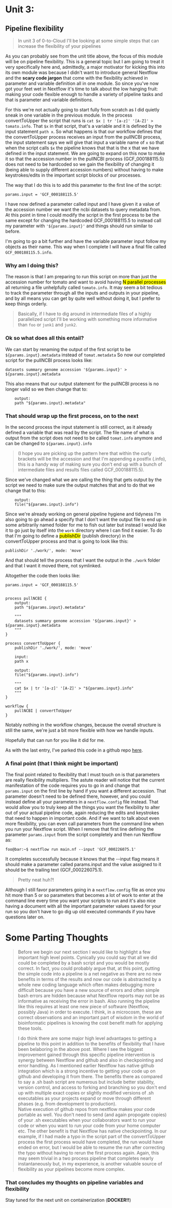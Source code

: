 # Unit 3:
## Pipeline flexibility

> In unit 3 of 0-to-Cloud I'll be looking at some simple steps that can increase the flexibility of your pipelines 

As you can probably see from the unit title above, the focus of this module will be on pipeline flexibility.
This is a general topic but I am going to treat it very specifically here and, admittedly, a major motivator for kicking this into its own module was because I didn't want to introduce general Nextflow and the **scary code jargon** that come with the flexibility achieved in parameter and variable definition all in one module.
So since you've now got your feet wet in Nextflow it's time to talk about the low hanging fruit: making your code flexible enough to handle a variety of pipeline tasks and that is parameter and variable definitions.

For this we're not actually going to start fully from scratch as I did quietly sneak in one variable in the previous module.
In the process convertToUpper the script that runs is `cat $x | tr '[a-z]' '[A-Z]' > tomato.info`.
That `$x` in that script, that's a variable and it is defined by the input statement `path x`.
So what happens is that our workflow defines that the convertToUpper process receives an input from the pullNCBI process, the input statement says we will give that input a variable name of `x` so that when the script calls `$x` the pipeline knows that that is the x that we have defined in the input statement.
We are going to expand on this now to make it so that the accession number in the pullNCBI process (GCF_000188115.5) does not need to be hardcoded so we gain the flexibility of changing it (being able to supply different accession numbers) without having to make keystrokes/edits in the important script blocks of our processes. 

The way that I do this is to add this parameter to the first line of the script:

```
params.input = 'GCF_000188115.5'
```

I have now defined a parameter called input and I have given it a value of the accession number we want the ncbi datasets to query metadata from.
At this point in time I could modify the script in the first process to be the same except for changing the hardcoded GCF_000188115.5 to instead call my parameter with `'${params.input}'` and things should run similar to before.

I'm going to go a bit further and have the variable parameter input follow my objects as their name.
This way when I complete I will have a final file called `GCF_000188115.5.info`.

### Why am I doing this?

The reason is that I am preparing to run this script on more than just the accession number for tomato and want to avoid having <mark>N parallel processes</mark> all returning a file unhelpfully called `tomato.info`.
It may seem a bit tedious to track the parameter through all the inputs and outputs in your pipeline, and by all means you can get by quite well without doing it, but I prefer to keep things orderly.

>Basically, if I have to dig around in intermediate files of a highly parallelized script I'll be working with something more informative than `foo` or `junk1` and `junk2`.

### Ok so what does all this entail?
We can start by renaming the output of the first script to be `${params.input}.metadata` instead of `tomat.metadata`
So now our completed script for the pullNCBI process looks like:
```
datasets summary genome accession '${params.input}' > ${params.input}.metadata
```

This also means that our output statement for the pullNCBI process is no longer valid so we then change that to:

```
    output:
    path "${params.input}.metadata"
```

### That should wrap up the first process, on to the next

In the second process the input statement is still correct, as it already defined a variable that was read by the script.
The file name of what is output from the script does not need to be called `tomat.info` anymore and can be changed to `${params.input}.info` 

> (I hope you are picking up the pattern here that within the curly brackets will be the accession and that I'm appending a postfix (.info), this is a handy way of making sure you don't end up with a bunch of intermediate files and results files called GCF_000188115.5).

Since we've changed what we are calling the thing that gets output by the script we need to make sure the output matches that and to do that we change that to this:

```
    output:
    file("${params.input}.info")
```

Since we're already working on general pipeline hygiene and tidyness I'm also going to go ahead a specify that I don't want the output file to end up in some arbitrarily named folder for me to fish out later but instead I would like it to go just by itself into the `work` directory where I can find it easier.
To do that I'm going to define a <mark>publishDir</mark> (publish directory) in the convertToUpper process and that is going to look like this:
```
publishDir './work/', mode: 'move'
```
And that should tell the process that I want the output in the `./work` folder and that I want it moved there, not symlinked.

Altogether the code then looks like:

```
params.input = 'GCF_000188115.5'


process pullNCBI {
    output:
    path "${params.input}.metadata"

    """
    datasets summary genome accession '${params.input}' > ${params.input}.metadata
    """
}

process convertToUpper {
	publishDir './work/', mode: 'move'

    input:
    path x

    output:
    file("${params.input}.info")

    """
    cat $x | tr '[a-z]' '[A-Z]' > "${params.input}.info"
    """
}

workflow {
    pullNCBI | convertToUpper 
}
```

Notably nothing in the workflow changes, because the overall structure is still the same, we're just a bit more flexible with how we handle inputs.

Hopefully that can run for you like it did for me.

As with the last entry, I've parked this code in a github repo [here](https://github.com/danjgates/pipeFlexibility).

### A final point (that I think might be important)

The final point related to flexibility that I must touch on is that parameters are really flexibility multipliers. 
The astute reader will notice that the current manifestation of the code requires you to go in and change that `params.input` on the first line by hand if you want a different accession.
That parameter doesn't need to be defined there, however, and you could instead define all your parameters in a `nextflow.config` file instead.
That would allow you to truly keep all the things you want the flexibility to alter out of your actual pipeline code, again reducing the edits and keystrokes that need to happen in important code.
And if we want to talk about even more flexibility, you can even call parameters from the command line when you run your Nextflow script.
When I remove that first line defining the parameter `params.input` from the script completely and then run Nextflow as:

```console
foo@bar:~$ nextflow run main.nf --input 'GCF_000226075.1'
```


It completes successfully because it knows that the --input flag means it should make a parameter called params.input and the value assigned to it should be the trailing text (GCF_000226075.1).

>Pretty neat huh?!

Although I still favor parameters going in a `nextflow.config` file as once you hit more than 5 or so parameters that becomes a lot of work to enter at the command line every time you want your scripts to run and it's also nice having a document with all the important parameter values saved for your run so you don't have to go dig up old executed commands if you have questions later on.

# Some Parting Thoughts

>Before we begin our next section I would like to highlight a few important high level points.
Cynically you could say that all we did could be completed by a bash script and you would be mostly correct.
In fact, you could probably argue that, at this point, putting the simple code into a pipeline is a net negative as there are no new benefits in terms of the results and now our code is abstracted by a whole new coding language which often makes debugging more difficult because you have a new source of errors and often simple bash errors are hidden because what Nextflow reports may not be as informative as receiving the error in bash.
Also running the pipeline like this requires at least one new piece of software (Nextflow, possibly Java) in order to execute. 
I think, in a microcosm, these are correct observations and an important part of wisdom in the world of bioinformatic pipelines is knowing the cost benefit math for applying these tools.
>
>I do think there are some major high level advantages to getting a pipeline to this point in addition to the benefits of flexibility that I have been belaboring in the above post.
Where I see the biggest improvement gained through this specific pipeline intervention is synergy between Nextflow and github and also in checkpointing and error handling.
As I mentioned earlier Nextflow has native github integration which is a strong incentive to getting your code up on github and developing it from there.
The benefits there as compared to say a .sh bash script are numerous but include better stability, version control, and access to forking and branching so you don't end up with multiple exact copies or slightly modified versions of .sh executables as your projects expand or move through different phases (e.g. from development to production).   
Native execution of github repos from nextflow makes your code portable as well.
You don't need to send (and again propogate copies) of your .sh executables when your collaborators want to run your code or when you want to run your code from your home computer etc. 
The other benefit is that Nextflow has native checkpointing.
In our example, if I had made a typo in the script part of the convertToUpper process the first process would have completed, the run would have ended on error, but I would be able to resume the run after correcting the typo without having to rerun the first process again.
Again, this may seem trivial in a two process pipeline that completes nearly instantaneously but, in my experience, is another valuable source of flexibility as your pipelines become more complex.

### That concludes my thoughts on pipeline variables and flexibility
Stay tuned for the next unit on containerization (**DOCKER!!**)
